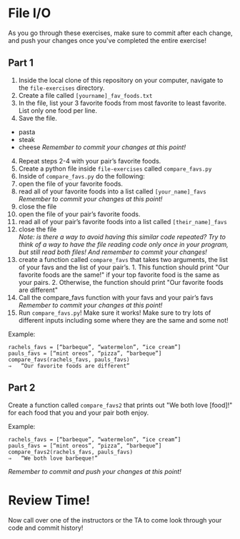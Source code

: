 # File I/O

As you go through these exercises, make sure to commit after each change, and push your changes once you've completed the entire exercise!

## Part 1

1. Inside the local clone of this repository on your computer, navigate to the `file-exercises` directory.
2. Create a file called `[yourname]_fav_foods.txt`
3. In the file, list your 3 favorite foods from most favorite to least favorite. List only one food per line. 
5. Save the file.
- pasta
- steak
- cheese 
*Remember to commit your changes at this point!*
4. Repeat steps 2-4 with your pair’s favorite foods.
6. Create a python file inside `file-exercises` called `compare_favs.py`
7. Inside of `compare_favs.py` do the following:
  1. open the file of your favorite foods.
  2. read all of your favorite foods into a list called `[your_name]_favs` <br>  *Remember to commit your changes at this point!*
  3. close the file
  4. open the file of your pair’s favorite foods.
  5. read all of your pair’s favorite foods into a list called `[their_name]_favs` 
  6. close the file <br> *Note: is there a way to avoid having this similar code repeated?  Try to think of a way to have the file reading code only once in your program, but still read both files! And remember to commit your changes!*
  7. create a function called `compare_favs` that takes two arguments, the list of your favs and the list of your pair’s. 
    1. This function should print "Our favorite foods are the same!" if your top favorite food is the same as your pairs.
    2. Otherwise, the function should print "Our favorite foods are different"
  8. Call the compare_favs function with your favs and your pair’s favs <br>*Remember to commit your changes at this point!*
9. Run `compare_favs.py`! Make sure it works!  Make sure to try lots of different inputs including some where they are the same and some not!

Example:
```
rachels_favs = [“barbeque”, “watermelon”, “ice cream”]
pauls_favs = [“mint oreos”, “pizza”, “barbeque”]
compare_favs(rachels_favs, pauls_favs)
⇒	“Our favorite foods are different”
```

## Part 2
Create a function called `compare_favs2` that prints out "We both love [food]!" for each food that you and your pair both enjoy.

Example:
```
rachels_favs = [“barbeque”, “watermelon”, “ice cream”]
pauls_favs = [“mint oreos”, “pizza”, “barbeque”]
compare_favs2(rachels_favs, pauls_favs)
⇒	“We both love barbeque!”
```
*Remember to commit and push your changes at this point!*

# Review Time!

Now call over one of the instructors or the TA to come look through your code and commit history! 
